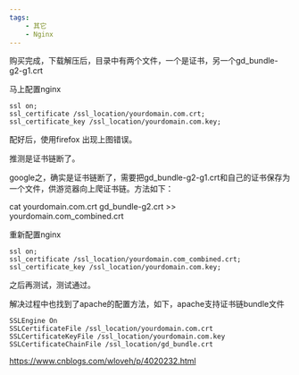 ```yaml
---
tags:
    - 其它
    - Nginx
---
```


购买完成，下载解压后，目录中有两个文件，一个是证书，另一个gd_bundle-g2-g1.crt

马上配置nginx

```
ssl on;
ssl_certificate /ssl_location/yourdomain.com.crt;
ssl_certificate_key /ssl_location/yourdomain.com.key;
```

配好后，使用firefox 出现上图错误。

推测是证书链断了。

google之，确实是证书链断了，需要把gd_bundle-g2-g1.crt和自己的证书保存为一个文件，供游览器向上爬证书链。方法如下：

cat yourdomain.com.crt gd_bundle-g2.crt >> yourdomain.com_combined.crt

重新配置nginx

```
ssl on;
ssl_certificate /ssl_location/yourdomain.com_combined.crt;
ssl_certificate_key /ssl_location/yourdomain.com.key;
```

之后再测试，测试通过。

解决过程中也找到了apache的配置方法，如下，apache支持证书链bundle文件

```
SSLEngine On
SSLCertificateFile /ssl_location/yourdomain.com.crt
SSLCertificateKeyFile /ssl_location/yourdomain.com.key
SSLCertificateChainFile /ssl_location/gd_bundle.crt
```

https://www.cnblogs.com/wloveh/p/4020232.html